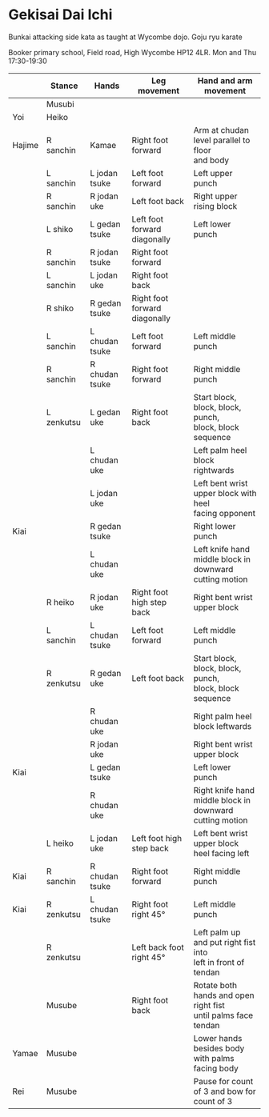 # Gekisai Dai Ichi 

Bunkai attacking side kata as taught at Wycombe dojo. Goju ryu karate

Booker primary school, Field road, High Wycombe HP12 4LR. Mon and Thu 17:30-19:30

|        | Stance     | Hands          | Leg movement                  | Hand and arm movement                      |
|--------|------------|----------------|-------------------------------|--------------------------------------------|
|        | Musubi     |                |                               |                                            |
| Yoi    | Heiko      |                |                               |                                            | 
| Hajime | R sanchin  | Kamae          | Right foot forward            | Arm at chudan level parallel to floor<br/> and body| 
|        | L sanchin  | L jodan tsuke  | Left foot forward             | Left upper punch                           | 
|        | R sanchin  | R jodan uke    | Left foot back                | Right upper rising block                   |
|        | L shiko    | L gedan tsuke  | Left foot forward diagonally  | Left lower punch                           |
|        | R sanchin  | R jodan tsuke  | Right foot forward            |                                            |
|        | L sanchin  | L jodan uke    | Right foot back               |                                            |
|        | R shiko    | R gedan tsuke  | Right foot forward diagonally |                                            |
|        | L sanchin  | L chudan tsuke | Left foot forward             | Left middle punch                          |
|        | R sanchin  | R chudan tsuke | Right foot forward            | Right middle punch                         |
|        | L zenkutsu | L gedan uke    | Right foot back               | Start block, block, block, punch,<br/> block, block sequence|
|        |            | L chudan uke   |                               | Left palm heel block rightwards            |
|        |            | L jodan uke    |                               | Left bent wrist upper block with heel<br/> facing opponent|
| Kiai   |            | R gedan tsuke  |                               | Right lower punch                          |
|        |            | L chudan uke   |                               | Left knife hand middle block in<br/> downward cutting motion|
|        | R heiko    | R jodan uke    | Right foot high step back     | Right bent wrist upper block               |
|        | L sanchin  | L chudan tsuke | Left foot forward             | Left middle punch                          |
|        | R zenkutsu | R gedan uke    | Left foot back                | Start block, block, block, punch,<br/> block, block sequence|
|        |            | R chudan uke   |                               | Right palm heel block leftwards            |
|        |            | R jodan uke    |                               | Right bent wrist upper block               |
| Kiai   |            | L gedan tsuke  |                               | Left lower punch                           |
|        |            | R chudan uke   |                               | Right knife hand middle block in<br/> downward cutting motion|
|        | L heiko    | L jodan uke    | Left foot high step back      | Left bent wrist upper block heel facing left|
| Kiai   | R sanchin  | R chudan tsuke | Right foot forward            | Right middle punch                         |
| Kiai   | R zenkutsu | L chudan tsuke | Right foot right 45°          | Left middle punch                          |
|        | R zenkutsu |                | Left back foot right 45°      | Left palm up and put right fist into<br/> left in front of tendan|
|        | Musube     |                | Right foot back               | Rotate both hands and open right fist<br/> until palms face tendan|
| Yamae  | Musube     |                |                               | Lower hands besides body with palms<br/> facing body|
| Rei    | Musube     |                |                               | Pause for count of 3 and bow for<br/> count of 3|
